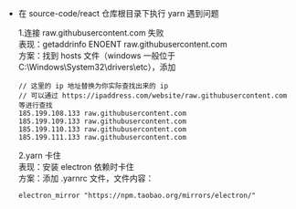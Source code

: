 - 在 source-code/react 仓库根目录下执行 yarn 遇到问题

    1.连接 raw.githubusercontent.com 失败<br />
    表现：getaddrinfo ENOENT raw.githubusercontent.com<br />
    方案：找到 hosts 文件（windows 一般位于 C:\Windows\System32\drivers\etc），添加
    ```
    // 这里的 ip 地址替换为你实际查找出来的 ip
    // 可以通过 https://ipaddress.com/website/raw.githubusercontent.com 等进行查找
    185.199.108.133 raw.githubusercontent.com
    185.199.109.133 raw.githubusercontent.com 
    185.199.110.133 raw.githubusercontent.com
    185.199.111.133 raw.githubusercontent.com
    ```
    2.yarn 卡住<br />
    表现：安装 electron 依赖时卡住 <br/>
    方案：添加 .yarnrc 文件，文件内容：
    ```
    electron_mirror "https://npm.taobao.org/mirrors/electron/"
    ```
